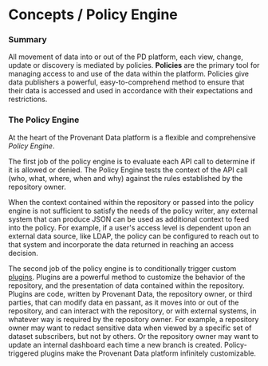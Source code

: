 # Concepts / Policy Engine 

### Summary

All movement of data into or out of the PD platform, each view, change, update or discovery is mediated by policies. **Policies** are the primary tool for managing access to and use of the data within the platform. Policies give data publishers a powerful, easy-to-comprehend method to ensure that their data is accessed and used in accordance with their expectations and restrictions.

### The Policy Engine

At the heart of the Provenant Data platform is a flexible and comprehensive _Policy Engine_.

The first job of the policy engine is to evaluate each API call to determine if it is allowed or denied. The Policy Engine tests the context of the API call (who, what, where, when and why) against the rules established by the repository owner.

When the context contained within the repository or passed into the policy engine is not sufficient to satisfy the needs of the policy writer, any external system that can produce JSON can be used as additional context to feed into the policy. For example, if a user's access level is dependent upon an external data source, like LDAP, the policy can be configured to reach out to that system and incorporate the data returned in reaching an access decision.

The second job of the policy engine is to conditionally trigger custom [plugins](/concepts/plugins). Plugins are a powerful method to customize the behavior of the repository, and the presentation of data contained within the repository. Plugins are code, written by Provenant Data, the repository owner, or third parties, that can modify data en passant, as it moves into or out of the repository, and can interact with the repository, or with external systems, in whatever way is required by the repository owner. For example, a repository owner may want to redact sensitive data when viewed by a specific set of dataset subscribers, but not by others. Or the repository owner may want to update an internal dashboard each time a new branch is created. Policy-triggered plugins make the Provenant Data platform infinitely customizable.

